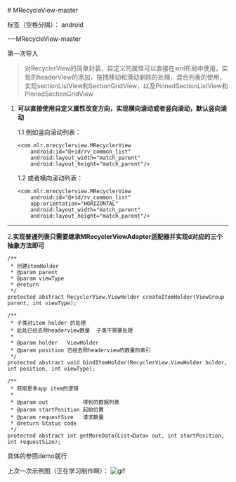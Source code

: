 ﻿﻿# MRecycleView-master

标签（空格分隔）： android

---MRecycleView-master

第一次导入

> 对RecyclerView的简单封装，自定义的属性可以直接在xml布局中使用，实现的headerView的添加，拖拽移动和滑动删除的处理，混合列表的使用，
实现sectionListView和SectionGridView，以及PinnedSectionListView和PinnedSectionGridView

 1. **可以直接使用自定义属性改变方向，实现横向滚动或者竖向滚动，默认竖向滚动** 
 

    1.1 例如竖向滚动列表：
   

        <com.mlr.mrecyclerview.MRecyclerView
            android:id="@+id/rv_common_list"
            android:layout_width="match_parent"
            android:layout_height="match_parent"/>
            
    
    1.2 或者横向滚动列表：
    
        <com.mlr.mrecyclerview.MRecyclerView
            android:id="@+id/rv_common_list"
            app:orientation="HORIZONTAL"
            android:layout_width="match_parent"
            android:layout_height="match_parent"/>

----------
     
2.**实现普通列表只需要继承MRecyclerViewAdapter适配器并实现d对应的三个抽象方法即可**

    
    /**
     * 创建itemHolder
     * @param parent
     * @param viewType
     * @return
     */
    protected abstract RecyclerView.ViewHolder createItemHolder(ViewGroup parent, int viewType);

    /**
     * 子类对item holder 的处理
     * 此处已经去除headerview数量  子类不需要处理
     *
     * @param holder   ViewHolder
     * @param position 已经去除headerview的数量的索引
     */
    protected abstract void bindItemHolder(RecyclerView.ViewHolder holder, int position, int viewType);
    
    /**
     * 获取更多app item的逻辑
     *
     * @param out           得到的数据列表
     * @param startPosition 起始位置
     * @param requestSize   请求数量
     * @return Status code
     */
    protected abstract int getMoreData(List<Data> out, int startPosition, int requestSize);
    
    
具体的参照demo就行

上次一次示例图（正在学习制作啊）：
    ![gif](https://github.com/oneapp1e/MRecycleView-master/gif01.gif)




